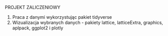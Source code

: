 PROJEKT ZALICZENIOWY
1. Praca z danymi wykorzystując pakiet tidyverse
2. Wizualizacja wybranych danych - pakiety lattice, latticeExtra, graphics, aplpack, ggplot2 i plotly

